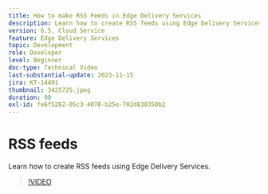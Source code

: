 ```yaml
---
title: How to make RSS Feeds in Edge Delivery Services
description: Learn how to create RSS feeds using Edge Delivery Services.
version: 6.5, Cloud Service
feature: Edge Delivery Services
topic: Development
role: Developer
level: Beginner
doc-type: Technical Video
last-substantial-update: 2023-11-15
jira: KT-14491
thumbnail: 3425725.jpeg
duration: 90
exl-id: fe6f5262-05c3-4078-b25e-702d830350b2
---
```

# RSS feeds

 Learn how to create RSS feeds using Edge Delivery Services.

>[!VIDEO](https://video.tv.adobe.com/v/3425725/?learn=on)
